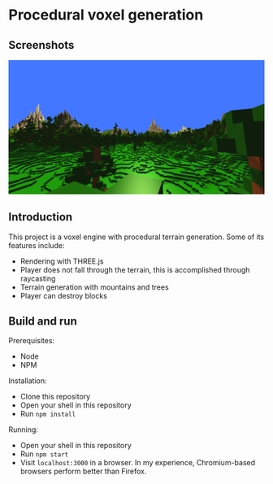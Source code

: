 # Procedural voxel generation

## Screenshots
![](./screenshots/large-terrain-1.png)

## Introduction
This project is a voxel engine with procedural terrain generation. Some of its features include:
- Rendering with THREE.js
- Player does not fall through the terrain, this is accomplished through raycasting
- Terrain generation with mountains and trees
- Player can destroy blocks

## Build and run
Prerequisites:
- Node
- NPM

Installation:
- Clone this repository
- Open your shell in this repository
- Run `npm install`

Running:
- Open your shell in this repository
- Run `npm start`
- Visit `localhost:3000` in a browser. In my experience, Chromium-based browsers perform better than Firefox.

